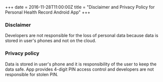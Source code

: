 +++
date = 2016-11-28T11:00:00Z
title = "Disclaimer and Privacy Policy for Personal Health Record Android App"
+++

### Disclaimer
Developers are not responsible for the loss of personal data because data is stored in user's phones and not on the cloud.

### Privacy policy
Data is stored in user's phone and it is responsibility of the user to keep the data safe. App provides 4-digit PIN access control and developers are not responsible for stolen PIN.